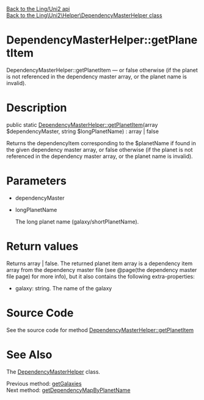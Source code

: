 [Back to the Ling/Uni2 api](https://github.com/lingtalfi/Uni2/blob/master/doc/api/Ling/Uni2.md)<br>
[Back to the Ling\Uni2\Helper\DependencyMasterHelper class](https://github.com/lingtalfi/Uni2/blob/master/doc/api/Ling/Uni2/Helper/DependencyMasterHelper.md)


DependencyMasterHelper::getPlanetItem
================



DependencyMasterHelper::getPlanetItem — or false otherwise (if the planet is not referenced in the dependency master array, or the planet name is invalid).




Description
================


public static [DependencyMasterHelper::getPlanetItem](https://github.com/lingtalfi/Uni2/blob/master/doc/api/Ling/Uni2/Helper/DependencyMasterHelper/getPlanetItem.md)(array $dependencyMaster, string $longPlanetName) : array | false




Returns the dependencyItem corresponding to the $planetName if found in the given dependency master array,
or false otherwise (if the planet is not referenced in the dependency master array, or the planet name is invalid).




Parameters
================


- dependencyMaster

    

- longPlanetName

    The long planet name (galaxy/shortPlanetName).


Return values
================

Returns array | false.
The returned planet item array is a dependency item array from the dependency master file
(see @page(the dependency master file page) for more info), but it also contains the following
extra-properties:

- galaxy: string. The name of the galaxy







Source Code
===========
See the source code for method [DependencyMasterHelper::getPlanetItem](https://github.com/lingtalfi/Uni2/blob/master/Helper/DependencyMasterHelper.php#L73-L85)


See Also
================

The [DependencyMasterHelper](https://github.com/lingtalfi/Uni2/blob/master/doc/api/Ling/Uni2/Helper/DependencyMasterHelper.md) class.

Previous method: [getGalaxies](https://github.com/lingtalfi/Uni2/blob/master/doc/api/Ling/Uni2/Helper/DependencyMasterHelper/getGalaxies.md)<br>Next method: [getDependencyMapByPlanetName](https://github.com/lingtalfi/Uni2/blob/master/doc/api/Ling/Uni2/Helper/DependencyMasterHelper/getDependencyMapByPlanetName.md)<br>

